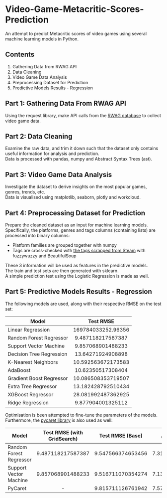 # Video-Game-Metacritic-Scores-Prediction
 An attempt to predict Metacritic scores of video games using several machine learning models in Python. <br>
 
 ## Contents
 1. Gathering Data from RWAG API
 2. Data Cleaning
 3. Video Game Data Analysis
 4. Preprocessing Dataset for Prediction
 5. Predictive Models Results - Regression


## Part 1: Gathering Data From RWAG API
Using the request library, make API calls from the [RWAG database](https://rawg.io/apidocs) to collect video game data.

## Part 2: Data Cleaning
Examine the raw data, and trim it down such that the dataset only contains useful information for analysis and prediction. <br>
Data is processed with pandas, numpy and Abstract Syntax Trees (ast).

## Part 3: Video Game Data Analysis
Investigate the dataset to derive insights on the most popular games, genres, trends, etc. <br>
Data is visualised using matplotlib, seaborn, plotly and workcloud.

## Part 4: Preprocessing Dataset for Prediction
Prepare the cleaned dataset as an input for machine learning models. <br>
Specifically, the platforms, genres and tags columns (containing lists) are processed into binary columns:
- Platform families are grouped together with numpy
- Tags are cross-checked with [the tags scrapped from Steam](https://store.steampowered.com/tag/browse/#global_4305) with fuzzywuzzy and BeautifulSoup

These 3 information will be used as features in the predictive models. <br>
The train and test sets are then generated with sklearn. <br>
A simple prediction test using the Logistic Regression is made as well.

## Part 5: Predictive Models Results - Regression
The following models are used, along with their respective RMSE on the test set:

| Model                        | Test RMSE           |
| ---------------------------- |:-------------------:|
| Linear Regression            | 169784033252.96356  |
| Random Forest Regressor      | 9.487118217587387   |
| Support Vector Machine       | 9.857068901488233   |
| Decision Tree Regression     | 13.64271924908898   |
| K-Nearest Neighbors          | 10.592563672173583  |
| AdaBoost                     | 10.62350517308404   |
| Gradient Boost Regressor     | 10.086508353719507  |
| Extra Tree Regressor         | 13.182428792510434  |
| XGBoost Regressor            | 28.081992487362925  |
| Ridge Regression             | 9.877904001325112   |

Optimisation is been attempted to fine-tune the parameters of the models. Furthermore, the [pycaret library](https://pycaret.org/) is also used as well:

| Model                        | Test RMSE (with GridSearch)| Test RMSE (Base)   | Absolute Error   |
| ---------------------------- |:--------------------------:|:------------------:| -----------------|
| Random Forest Regressor      | 9.487118217587387          | 9.547566374653456  | 7.317760953625915|
| Support Vector Machine       | 9.857068901488233          | 9.516711070354274  | 7.132888084897704|
| PyCaret                      | -                          | 9.815711126761942  | 7.570090718963135|
